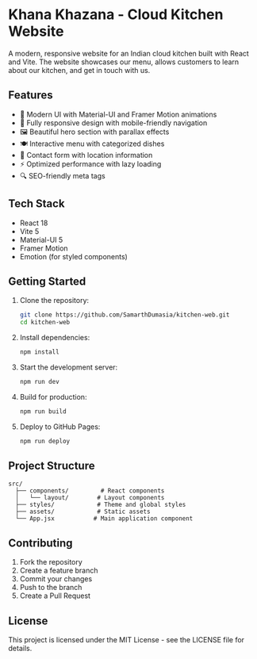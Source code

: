 # Khana Khazana - Cloud Kitchen Website

A modern, responsive website for an Indian cloud kitchen built with React and Vite. The website showcases our menu, allows customers to learn about our kitchen, and get in touch with us.

## Features

- 🎨 Modern UI with Material-UI and Framer Motion animations
- 📱 Fully responsive design with mobile-friendly navigation
- 🖼️ Beautiful hero section with parallax effects
- 🍽️ Interactive menu with categorized dishes
- 📝 Contact form with location information
- ⚡ Optimized performance with lazy loading
- 🔍 SEO-friendly meta tags

## Tech Stack

- React 18
- Vite 5
- Material-UI 5
- Framer Motion
- Emotion (for styled components)

## Getting Started

1. Clone the repository:
   ```bash
   git clone https://github.com/SamarthDumasia/kitchen-web.git
   cd kitchen-web
   ```

2. Install dependencies:
   ```bash
   npm install
   ```

3. Start the development server:
   ```bash
   npm run dev
   ```

4. Build for production:
   ```bash
   npm run build
   ```

5. Deploy to GitHub Pages:
   ```bash
   npm run deploy
   ```

## Project Structure

```
src/
  ├── components/         # React components
  │   └── layout/        # Layout components
  ├── styles/            # Theme and global styles
  ├── assets/            # Static assets
  └── App.jsx           # Main application component
```

## Contributing

1. Fork the repository
2. Create a feature branch
3. Commit your changes
4. Push to the branch
5. Create a Pull Request

## License

This project is licensed under the MIT License - see the LICENSE file for details.
